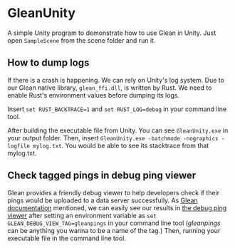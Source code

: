 # GleanUnity
A simple Unity program to demonstrate how to use Glean in Unity. Just open `SampleScene` from the scene folder and run it.

## How to dump logs
If there is a crash is happening. We can rely on Unity's log system. Due to our Glean native library, `glean_ffi.dll`, is written by Rust. We need to enable Rust's environment values before dumping its logs.

Insert `set RUST_BACKTRACE=1` and `set RUST_LOG=debug` in your command line tool.

After building the executable file from Unity. You can see `GleanUnity.exe` in your output folder.
Then, insert `GleanUnity.exe -batchmode -nographics -logfile mylog.txt`. You would be able to see its stacktrace from that mylog.txt.

## Check tagged pings in debug ping viewer
Glean provides a friendly debug viewer to help developers check if their pings would be uploaded to a data server successfully. As [Glean documentation](https://mozilla.github.io/glean/book/user/debugging/debug-ping-view.html) mentioned, we can easily see our results in [the debug ping viewer](https://debug-ping-preview.firebaseapp.com/) after setting an environment variable as `set GLEAN_DEBUG_VIEW_TAG=gleanpings` in your command line tool (*gleanpings* can be anything you wanna to be a name of the tag.) Then, running your executable file in the command line tool.
